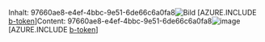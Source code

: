 <span data-ttu-id="3c679-101">Inhalt: 97660ae8-e4ef-4bbc-9e51-6de66c6a0fa8![Bild](bd76d7cf-6a66-4fa0-9a05-f1825281d10f.png)
[AZURE.INCLUDE [b-token](b1c1d01b-967f-41d2-9a62-8b94d78bff72.md)]</span><span class="sxs-lookup"><span data-stu-id="3c679-101">Content: 97660ae8-e4ef-4bbc-9e51-6de66c6a0fa8![image](bd76d7cf-6a66-4fa0-9a05-f1825281d10f.png)
[AZURE.INCLUDE [b-token](b1c1d01b-967f-41d2-9a62-8b94d78bff72.md)]</span></span>
